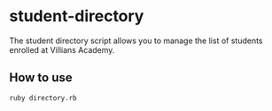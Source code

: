 # student-directory

The student directory script allows you to manage the list of students enrolled at Villians Academy.

## How to use

```shell
ruby directory.rb
```
